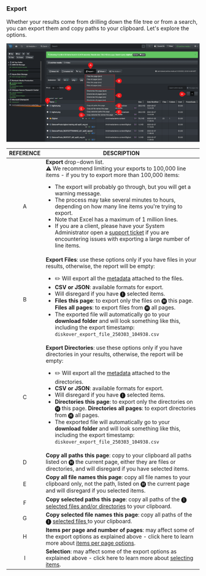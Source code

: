 <p id="export"></p>

### Export 

Whether your results come from drilling down the file tree or from a search, you can export them and copy paths to your clipboard. Let's explore the options.  


![Image: Export Search Results](images/export_results.png)

| REFERENCE | DESCRIPTION |
| :---: | --- |
| A |  **Export** drop-down list.<br>⚠️ We recommend limiting your exports to 100,000 line items - if you try to export more than 100,000 items:<ul><li>The export will probably go through, but you will get a warning message.</li><li>The process may take several minutes to hours, depending on how many line items you're trying to export.</li><li>Note that Excel has a maximum of 1 million lines.</li><li>If you are a client, please have your System Administrator open a [support ticket](https://support.diskoverdata.com/) if you are encountering issues with exporting a large number of line items. |
| B | **Export Files**:  use these options only if you have files in your results, otherwise, the report will be empty:<ul><li>✏️ Will export all the [metadata](#attributes) attached to the files.</li><li>**CSV or JSON**: available formats for export.</li><li>Will disregard if you have 🅘 selected items.</li><li>**Files this page**: to export only the files on 🅗 this page. **Files all pages**: to export files from 🅗 all pages.</li><li>The exported file will automatically go to your **download folder** and will look something like this, including the export timestamp: `diskover_export_file_250303_104938.csv`</li></ul> |
| C | **Export Directories**: use these options only if you have directories in your results, otherwise, the report will be empty:<ul><li>✏️ Will export all the [metadata](#attributes) attached to the directories.</li><li>**CSV or JSON**: available formats for export.</li><li>Will disregard if you have 🅘 selected items.</li><li>**Directories this page**: to export only the directories on 🅗 this page. **Directories all pages**: to export directories from 🅗 all pages.</li><li>The exported file will automatically go to your **download folder** and will look something like this, including the export timestamp: `diskover_export_file_250303_104938.csv`</li></ul> |
| D | **Copy all paths this page**: copy to your clipboard all paths listed on 🅗 the current page, either they are files or directories, and will disregard if you have selected items. |
| E | **Copy all file names this page**: copy all file names to your clipboard only, not the path, listed on 🅗 the current page and will disregard if you selected items. |
| F | **Copy selected paths this page**: copy all paths of the 🅘 [selected files and/or directories](#item_selection) to your clipboard. |
| G | **Copy selected file names this page**: copy all paths of the 🅘 [selected files ](#item_selection) to your clipboard. |
| H | **Items per page and number of pages**: may affect some of the export options as explained above - click here to learn more about [items per page options](#items_per_page). | 
| I | **Selection**: may affect some of the export options as explained above - click here to learn more about [selecting items](#item_selection). |
